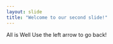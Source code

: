 ```yaml
---
layout: slide
title: "Welcome to our second slide!"
---
```

All is Well
Use the left arrow to go back!
